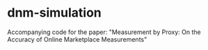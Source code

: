 # dnm-simulation
Accompanying code for the paper: "Measurement by Proxy: On the Accuracy of Online Marketplace Measurements"
